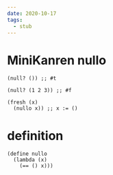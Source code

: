 ```yaml
---
date: 2020-10-17
tags: 
  - stub
---
```


# MiniKanren nullo

```elisp
(null? ()) ;; #t

(null? (1 2 3)) ;; #f 

(fresh (x)
  (nullo x)) ;; x := ()
```

# definition

```elisp
(define nullo
  (lambda (x)
    (== () x)))
```
